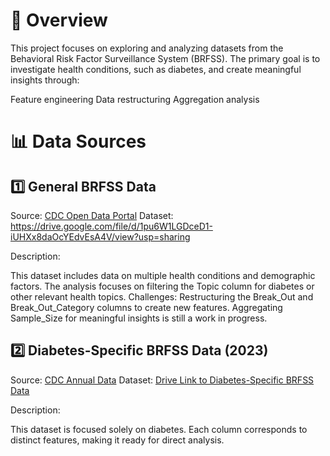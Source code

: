 # 📝 Overview

This project focuses on exploring and analyzing datasets from the Behavioral Risk Factor Surveillance System (BRFSS). The primary goal is to investigate health conditions, such as diabetes, and create meaningful insights through:

Feature engineering
Data restructuring
Aggregation analysis

# 📊 Data Sources

## 1️⃣ General BRFSS Data

Source: [CDC Open Data Portal](https://data.cdc.gov/Behavioral-Risk-Factors/Behavioral-Risk-Factor-Surveillance-System-BRFSS-P/dttw-5yxu/about_data )
Dataset: https://drive.google.com/file/d/1pu6W1LGDceD1-iUHXx8daOcYEdvEsA4V/view?usp=sharing

Description:

This dataset includes data on multiple health conditions and demographic factors.
The analysis focuses on filtering the Topic column for diabetes or other relevant health topics.
Challenges:
Restructuring the Break_Out and Break_Out_Category columns to create new features.
Aggregating Sample_Size for meaningful insights is still a work in progress.

## 2️⃣ Diabetes-Specific BRFSS Data (2023)

Source: [CDC Annual Data](https://www.cdc.gov/brfss/annual_data/annual_2023.html )
Dataset: [Drive Link to Diabetes-Specific BRFSS Data](https://drive.google.com/file/d/1X36RNwM8axpjgiRieOxz5Z0jNWfTYIMK/view?usp=sharing)

Description:

This dataset is focused solely on diabetes.
Each column corresponds to distinct features, making it ready for direct analysis.
